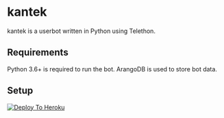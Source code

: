 # kantek
kantek is a userbot written in Python using Telethon. 

## Requirements
Python 3.6+ is required to run the bot.
ArangoDB is used to store bot data.

## Setup
[![Deploy To Heroku](https://www.herokucdn.com/deploy/button.svg)](https://heroku.com/deploy)

